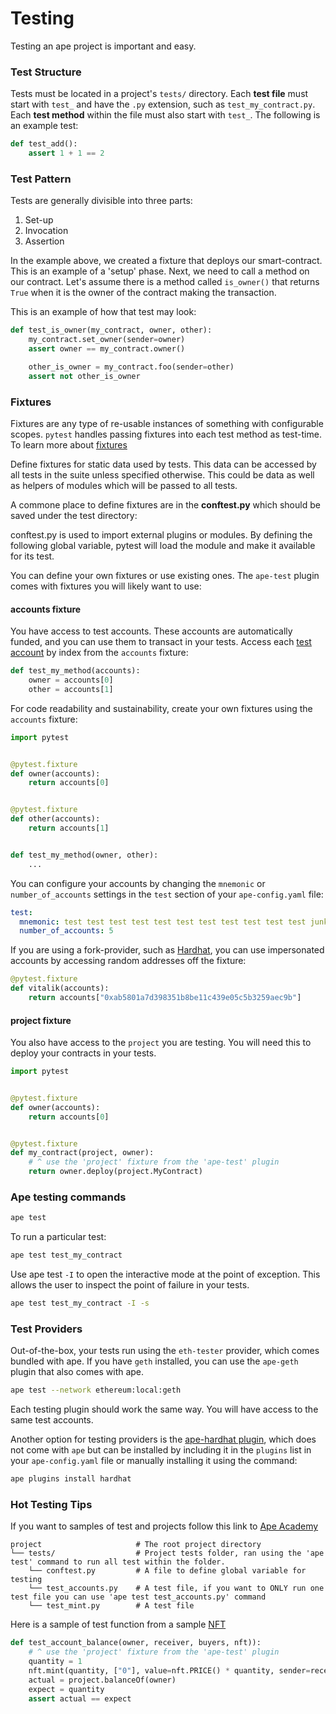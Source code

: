 # Testing

Testing an ape project is important and easy.

### Test Structure

Tests must be located in a project's `tests/` directory. Each **test file** must start with `test_` and have the `.py`
extension, such as `test_my_contract.py`. Each **test method** within the file must also start with `test_`. The following
is an example test:

```python
def test_add():
    assert 1 + 1 == 2
```
### Test Pattern

Tests are generally divisible into three parts:

1. Set-up
2. Invocation
3. Assertion

In the example above, we created a fixture that deploys our smart-contract. This is an example of a 'setup' phase.
Next, we need to call a method on our contract. Let's assume there is a method called `is_owner()` that returns `True`
when it is the owner of the contract making the transaction.

This is an example of how that test may look:

```python
def test_is_owner(my_contract, owner, other):
    my_contract.set_owner(sender=owner)
    assert owner == my_contract.owner()

    other_is_owner = my_contract.foo(sender=other)
    assert not other_is_owner
```

### Fixtures

Fixtures are any type of re-usable instances of something with configurable scopes. `pytest` handles passing fixtures
into each test method as test-time. To learn more about [fixtures](https://docs.pytest.org/en/7.1.x/explanation/fixtures.html)

Define fixtures for static data used by tests. This data can be accessed by all tests in the suite unless specified otherwise. This could be data as well as helpers of modules which will be passed to all tests.

A commone place to define fixtures are in the **conftest.py** which should be saved under the test directory:

conftest.py is used to import external plugins or modules. By defining the following global variable, pytest will load the module and make it available for its test.

You can define your own fixtures or use existing ones. The `ape-test` plugin comes
with fixtures you will likely want to use:

#### accounts fixture

You have access to test accounts. These accounts are automatically funded, and you can use them to transact in your
tests. Access each [test account](../methoddocs/api.html?highlight=testaccount#ape.api.accounts.TestAccountAPI) by
index from the `accounts` fixture:

```python
def test_my_method(accounts):
    owner = accounts[0]
    other = accounts[1]
```

For code readability and sustainability, create your own fixtures using the `accounts` fixture:

```python
import pytest


@pytest.fixture
def owner(accounts):
    return accounts[0]


@pytest.fixture
def other(accounts):
    return accounts[1]


def test_my_method(owner, other):
    ...
```

You can configure your accounts by changing the `mnemonic` or `number_of_accounts` settings in the `test` section of
your `ape-config.yaml` file:

```yaml
test:
  mnemonic: test test test test test test test test test test test junk
  number_of_accounts: 5
```

If you are using a fork-provider, such as [Hardhat](https://github.com/ApeWorX/ape-hardhat), you can use impersonated accounts by accessing random addresses off the fixture:

```python
@pytest.fixture
def vitalik(accounts):
    return accounts["0xab5801a7d398351b8be11c439e05c5b3259aec9b"]
```

#### project fixture

You also have access to the `project` you are testing. You will need this to deploy your contracts in your tests.

```python
import pytest


@pytest.fixture
def owner(accounts):
    return accounts[0]


@pytest.fixture
def my_contract(project, owner):
    # ^ use the 'project' fixture from the 'ape-test' plugin
    return owner.deploy(project.MyContract)
```

### Ape testing commands

```bash
ape test
```

To run a particular test:

```bash
ape test test_my_contract
```

Use ape test ``-I`` to open the interactive mode at the point of exception. This allows the user to inspect the point of failure in your tests.

```bash
ape test test_my_contract -I -s
```

### Test Providers

Out-of-the-box, your tests run using the `eth-tester` provider, which comes bundled with ape. If you have `geth`
installed, you can use the `ape-geth` plugin that also comes with ape.

```bash
ape test --network ethereum:local:geth
```

Each testing plugin should work the same way. You will have access to the same test accounts.

Another option for testing providers is the [ape-hardhat plugin](https://github.com/ApeWorX/ape-hardhat), which does
not come with `ape` but can be installed by including it in the `plugins` list in your `ape-config.yaml` file or
manually installing it using the command:

```bash
ape plugins install hardhat
```

### Hot Testing Tips

If you want to samples of test and projects follow this link to [Ape Academy](https://github.com/ApeAcademy)

```
project                     # The root project directory
└── tests/                  # Project tests folder, ran using the 'ape test' command to run all test within the folder.
    └── conftest.py         # A file to define global variable for testing 
    └── test_accounts.py    # A test file, if you want to ONLY run one test file you can use 'ape test test_accounts.py' command
    └── test_mint.py        # A test file

```

Here is a sample of test function from a sample [NFT](https://github.com/ApeAcademy/generative-nft)

```python
def test_account_balance(owner, receiver, buyers, nft)):
    # ^ use the 'project' fixture from the 'ape-test' plugin
    quantity = 1
    nft.mint(quantity, ["0"], value=nft.PRICE() * quantity, sender=receiver)
    actual = project.balanceOf(owner)
    expect = quantity
    assert actual == expect
```